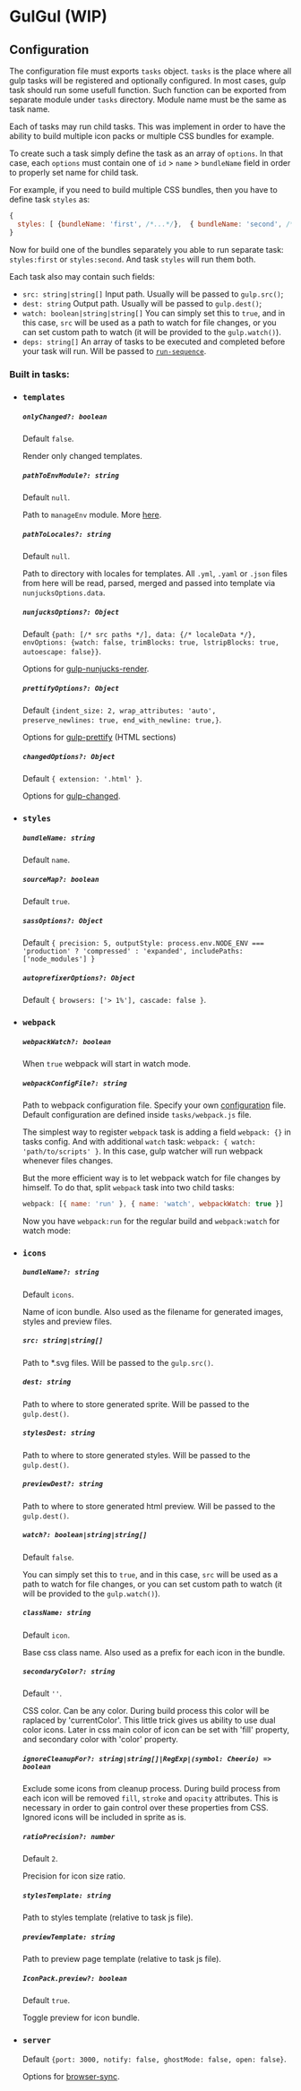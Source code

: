 # GulGul (WIP)

## Configuration

The configuration file must exports `tasks` object. `tasks` is the place where all gulp tasks will be registered and optionally configured. In most cases, gulp task should run some usefull function. Such function can be exported from separate module under `tasks` directory. Module name must be the same as task name.

Each of tasks may run child tasks. This was implement in order to have the ability to build multiple icon packs or multiple CSS bundles for example. 

To create such a task simply define the task as an array of `options`. In that case, each `options` must contain one of `id` > `name` > `bundleName` field in order to properly set name for child task.

For example, if you need to build multiple CSS bundles, then you have to define task `styles` as:
```js
{
  styles: [ {bundleName: 'first', /*...*/},  { bundleName: 'second', /*...*/}]
}
```
Now for build one of the bundles separately you able to run separate task: `styles:first` or `styles:second`. And task `styles` will run them both.

Each task also may contain such fields:
- `src: string|string[]`
  Input path. Usually will be passed to `gulp.src()`;
- `dest: string`
  Output path. Usually will be passed to `gulp.dest()`;
- `watch: boolean|string|string[]`
  You can simply set this to `true`, and in this case, `src` will be used as a path to watch for file changes, or you can set custom path to watch (it will be provided to the `gulp.watch()`).
- `deps: string[]`
  An array of tasks to be executed and completed before your task will run. Will be passed to [`run-sequence`](https://www.npmjs.com/package/run-sequence).

### Built in tasks:

- ### `templates`

  ##### `onlyChanged?: boolean`
  Default `false`. 
  
  Render only changed templates.

  ##### `pathToEnvModule?: string`
  Default `null`. 
  
  Path to `manageEnv` module. More [here](https://www.npmjs.com/package/gulp-nunjucks-render#environment).

  ##### `pathToLocales?: string`
  Default `null`.

  Path to directory with locales for templates. All `.yml`, `.yaml` or `.json` files from here will be read, parsed, merged and passed into template via `nunjucksOptions.data`.

  ##### `nunjucksOptions?: Object`
  Default `{path: [/* src paths */], data: {/* localeData */}, envOptions: {watch: false, trimBlocks: true, lstripBlocks: true, autoescape: false}}`.

  Options for [gulp-nunjucks-render](https://www.npmjs.com/package/gulp-nunjucks-render#options).

  ##### `prettifyOptions?: Object`
  Default `{indent_size: 2, wrap_attributes: 'auto', preserve_newlines: true, end_with_newline: true,}`.

  Options for [gulp-prettify](https://www.npmjs.com/package/js-beautify#css--html) (HTML sections)

  ##### `changedOptions?: Object`
  Default `{ extension: '.html' }`.

  Options for [gulp-changed](https://www.npmjs.com/package/gulp-changed#options).


- ### `styles`

  ##### `bundleName: string`
  Default `name`.

  ##### `sourceMap?: boolean`
  Default `true`.

  ##### `sassOptions?: Object`
  Default
  `{ precision: 5, outputStyle: process.env.NODE_ENV === 'production' ? 'compressed' : 'expanded', includePaths: ['node_modules'] }`

  ##### `autoprefixerOptions?: Object`
  Default `{ browsers: ['> 1%'], cascade: false }`.


- ### `webpack`

  ##### `webpackWatch?: boolean`
  
  When `true` webpack will start in watch mode.

  ##### `webpackConfigFile?: string`

  Path to webpack configuration file. Specify your own [configuration](https://webpack.js.org/configuration/#options) file.
  Default configuration are defined inside `tasks/webpack.js` file.


  The simplest way to register `webpack` task is adding a field `webpack: {}` in tasks config. And with additional `watch` task: `webpack: { watch: 'path/to/scripts' }`. In this case, gulp watcher will run webpack whenever files changes.
  
  But the more efficient way is to let webpack watch for file changes by himself. To do that, split `webpack` task into two child tasks:
  ```js
  webpack: [{ name: 'run' }, { name: 'watch', webpackWatch: true }]
  ```
  Now you have `webpack:run` for the regular build and `webpack:watch` for watch mode:


- ### `icons`

  ##### `bundleName?: string`
  Default `icons`. 
  
  Name of icon bundle. Also used as the filename for generated images, styles and preview files.

  ##### `src: string|string[]`
  Path to *.svg files. Will be passed to the `gulp.src()`.

  ##### `dest: string`
  Path to where to store generated sprite. Will be passed to the `gulp.dest()`.

  ##### `stylesDest: string`
  Path to where to store generated styles. Will be passed to the `gulp.dest()`.

  ##### `previewDest?: string`
  Path to where to store generated html preview. Will be passed to the `gulp.dest()`.

  ##### `watch?: boolean|string|string[]`
  Default `false`. 
  
  You can simply set this to `true`, and in this case, `src` will be used as a path to watch for file changes, or you can set custom path to watch (it will be provided to the `gulp.watch()`).

  ##### `className: string`
  Default `icon`. 
  
  Base css class name. Also used as a prefix for each icon in the bundle.

  ##### `secondaryColor?: string`
  Default `''`. 
  
  CSS color. Can be any color. During build process this color will be raplaced by 'currentColor'. This little trick gives us ability to use dual color icons. Later in css main color of icon can be set with 'fill' property, and secondary color with 'color' property.

  ##### `ignoreCleanupFor?: string|string[]|RegExp|(symbol: Cheerio) => boolean`
  Exclude some icons from cleanup process. During build process from each icon will be removed `fill`, `stroke` and `opacity` attributes. This is necessary in order to gain control over these properties from CSS. Ignored icons will be included in sprite as is.

  ##### `ratioPrecision?: number`
  Default `2`. 
  
  Precision for icon size ratio.

  ##### `stylesTemplate: string`
  Path to styles template (relative to task js file).

  ##### `previewTemplate: string`
  Path to preview page template (relative to task js file).

  ##### `IconPack.preview?: boolean`
  Default `true`. 
  
  Toggle preview for icon bundle.


- ### `server`

  Default `{port: 3000, notify: false, ghostMode: false, open: false}`.

  Options for [browser-sync](https://browsersync.io/docs/options).
